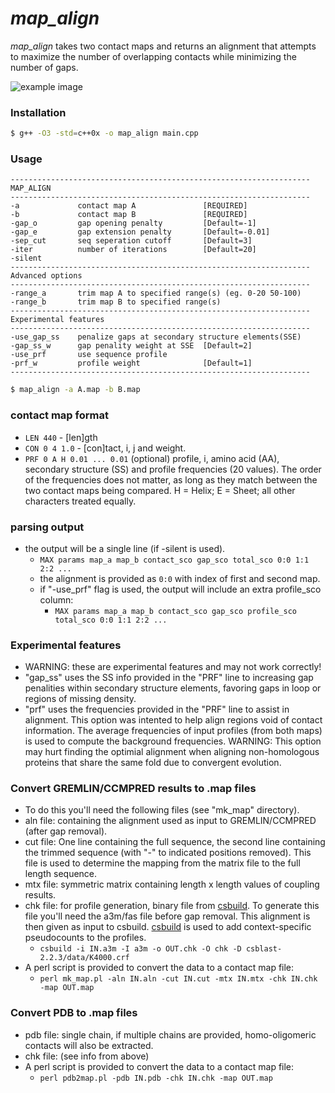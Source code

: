 # _map_align_
_map_align_ takes two contact maps and returns an alignment that attempts to maximize the number of overlapping contacts while minimizing the number of gaps.


![example image](https://raw.githubusercontent.com/sokrypton/map_align/master/map_align_fig.png)

### Installation
```sh
$ g++ -O3 -std=c++0x -o map_align main.cpp
```

### Usage
```
-------------------------------------------------------------------
MAP_ALIGN
-------------------------------------------------------------------
-a             contact map A               [REQUIRED]
-b             contact map B               [REQUIRED]
-gap_o         gap opening penalty         [Default=-1]
-gap_e         gap extension penalty       [Default=-0.01]
-sep_cut       seq seperation cutoff       [Default=3]
-iter          number of iterations        [Default=20]
-silent
-------------------------------------------------------------------
Advanced options
-------------------------------------------------------------------
-range_a       trim map A to specified range(s) (eg. 0-20 50-100)
-range_b       trim map B to specified range(s)
-------------------------------------------------------------------
Experimental features
-------------------------------------------------------------------
-use_gap_ss    penalize gaps at secondary structure elements(SSE)
-gap_ss_w      gap penality weight at SSE  [Default=2]
-use_prf       use sequence profile
-prf_w         profile weight              [Default=1]
-------------------------------------------------------------------
```
```sh
$ map_align -a A.map -b B.map
```

### contact map format
- ```LEN 440``` - [len]gth
- ```CON 0 4 1.0```  - [con]tact, i, j and weight.
- ```PRF 0 A H 0.01 ... 0.01``` (optional) profile, i, amino acid (AA), secondary structure (SS) and profile frequencies (20 values). The order of the frequencies does not matter, as long as they match between the two contact maps being compared. H = Helix; E = Sheet; all other characters treated equally.

### parsing output
*  the output will be a single line (if -silent is used).
   * ```MAX params map_a map_b contact_sco gap_sco total_sco 0:0 1:1 2:2 ...```
   * the alignment is provided as ```0:0``` with index of first and second map.
   * if "-use_prf" flag is used, the output will include an extra profile_sco column:
      * ```MAX params map_a map_b contact_sco gap_sco profile_sco total_sco 0:0 1:1 2:2 ...```
      
### Experimental features
- WARNING: these are experimental features and may not work correctly!
- "gap_ss" uses the SS info provided in the "PRF" line to increasing gap penalities within secondary structure elements, favoring gaps in loop or regions of missing density. 
- "prf" uses the frequencies provided in the "PRF" line to assist in alignment. This option was intented to help align regions void of contact information.  The average frequencies of input profiles (from both maps) is used to compute the background frequencies. WARNING: This option may hurt finding the optimial alignment when aligning non-homologous proteins that share the same fold due to convergent evolution.

### Convert GREMLIN/CCMPRED results to .map files
* To do this you'll need the following files (see "mk_map" directory).
* aln file: containing the alignment used as input to GREMLIN/CCMPRED (after gap removal).
* cut file: One line containing the full sequence, the second line containing the trimmed sequence (with "-" to indicated positions removed). This file is used to determine the mapping from the matrix file to the full length sequence.
* mtx file: symmetric matrix containing length x length values of coupling results.
* chk file: for profile generation, binary file from [csbuild](https://github.com/cangermueller/csblast). To generate this file you'll need the a3m/fas file before gap removal. This alignment is then given as input to csbuild. [csbuild](https://github.com/cangermueller/csblast) is used to add context-specific pseudocounts to the profiles.
   * ```csbuild -i IN.a3m -I a3m -o OUT.chk -O chk -D csblast-2.2.3/data/K4000.crf ```
* A perl script is provided to convert the data to a contact map file: 
   * ```perl mk_map.pl -aln IN.aln -cut IN.cut -mtx IN.mtx -chk IN.chk -map OUT.map``` 

### Convert PDB to .map files
* pdb file: single chain, if multiple chains are provided, homo-oligomeric contacts will also be extracted.
* chk file: (see info from above)
* A perl script is provided to convert the data to a contact map file: 
   * ```perl pdb2map.pl -pdb IN.pdb -chk IN.chk -map OUT.map```
